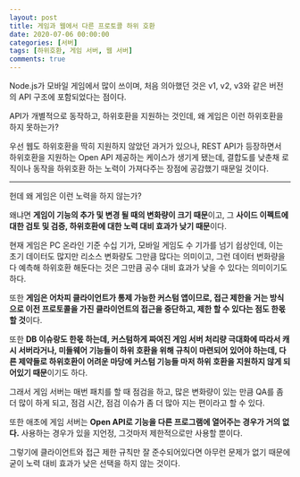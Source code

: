 ```yaml
---
layout: post
title: 게임과 웹에서 다른 프로토콜 하위 호환
date: 2020-07-06 00:00:00
categories: [서버]
tags: [하위호환, 게임 서버, 웹 서버]
comments: true
---
```

Node.js가 모바일 게임에서 많이 쓰이며, 처음 의아했던 것은 v1, v2, v3와 같은 버전의 API 구조에 포함되었다는 점이다.

API가 개별적으로 동작하고, 하위호환을 지원하는 것인데, 왜 게임은 이런 하위호환을 하지 못하는가?

우선 웹도 하위호환을 딱히 지원하지 않았던 과거가 있으나, REST API가 등장하면서 하위호환을 지원하는 Open API 제공하는 케이스가 생기게 됐는데, 결합도를 낮춘채 로직이나 동작을 하위호환 하는 노력이 가져다주는 장점에 공감했기 때문일 것이다.

---

헌데 왜 게임은 이런 노력을 하지 않는가?

왜냐면 **게임이 기능의 추가 및 변경 될 때의 변화량이 크기 때문**이고, 그 **사이드 이펙트에 대한 검토 및 검증, 하위호환에 대한 노력 대비 효과가 낮기 때문**이다.

현재 게임은 PC 온라인 기준 수십 기가, 모바일 게임도 수 기가를 넘기 쉽상인데, 이는 초기 데이터도 많지만 리소스 변화량도 그만큼 많다는 의미이고, 그런 데이터 번화량을 다 예측해 하위호환 해둔다는 것은 그만큼 공수 대비 효과가 낮을 수 있다는 의미이기도 하다.

또한 **게임은 어차피 클라이언트가 통제 가능한 커스텀 앱이므로, 접근 제한을 거는 방식으로 이전 프로토콜을 가진 클라이언트의 접근을 중단하고, 제한 할 수 있다는 점도 한몫 할 것**이다.

또한 **DB 이슈랑도 한몫 하는데, 커스텀하게 짜여진 게임 서버 처리량 극대화에 따라서 캐시 서버라거나, 미들웨어 기능들이 하위 호환을 위해 규칙이 마련되어 있어야 하는데, 다른 제약들로 하위호환이 어려운 마당에 커스텀 기능들 마저 하위 호환을 지원하지 않게 되어있기 때문**이기도 하다.

그래서 게임 서버는 매번 패치를 할 때 점검을 하고, 많은 변화량이 있는 만큼 QA를 좀 더 많이 하게 되고, 점검 시간, 점검 이슈가 좀 더 많아 지는 편이라고 할 수 있다.

또한 애초에 게임 서버는 **Open API로 기능을 다른 프로그램에 열어주는 경우가 거의 없다.** 사용하는 경우가 있을 지언정, 그것마저 제한적으로만 사용할 뿐이다.

그렇기에 클라이언트와 접근 제한 규칙만 잘 준수되어있다면 아무런 문제가 없기 때문에 굳이 노력 대비 효과가 낮은 선택을 하지 않는 것이다.